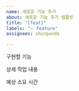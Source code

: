 ```yaml
---
name: 새로운 기능 추가
about: 새로운 기능 추가 템플릿
title: "[feat]"
labels: "✨ Feature"
assignees: shinpanda

---
```


구현할 기능

상세 작업 내용

예상 소요 시간

